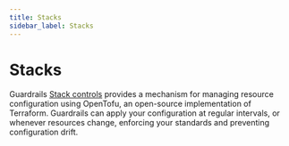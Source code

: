 ```yaml
---
title: Stacks
sidebar_label: Stacks
---
```


# Stacks

Guardrails [Stack controls](/guardrails/docs/concepts/guardrails/stacks) provides a mechanism for managing resource configuration using OpenTofu, an open-source implementation of Terraform.  Guardrails can apply your configuration at regular intervals, or whenever resources change, enforcing your standards and preventing configuration drift.



<!--
```
Guides...
  by type:
    Network Stacks
    VPC Stacks
    IAM Stacks
    Account / Project / Subscription Stacks
    Region Stacks
  by task
    setting up a stack
    Drift Detection
    Importing resources
    Migrating from legacy stacks 
    Using Secret Variables
    using  calc policies to set variables
    Choosing an OpenTofu version
    using non-default providers to do multi-region stuff...
    exporting state ???
    cleanup / deleting stacks /' "detaching" stacks.... 

Best practices
- Avoid using calculated policies for the `Stack > Source`.  Instead, calculate the `Variables` and/or `Secret Variables` and use terraform functions for conditional logic, iteration, etc.   This makes the stack easier to maintain and test.
- Use `Secret Variables` for inputs that are secrets, like passwords or keys.  
- Use `Variables` for non-sensitive information.  Using `Secret Variables` for non-sensitive inputs creates unnecessary operational complexity, as you will not be able to read the existing values.

```


-->